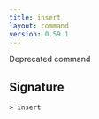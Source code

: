 ```yaml
---
title: insert
layout: command
version: 0.59.1
---
```


Deprecated command

## Signature

```> insert ```
